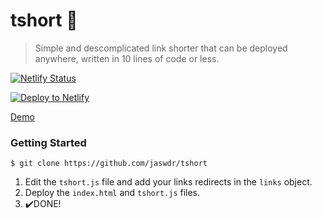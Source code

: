 # tshort 👕
> Simple and descomplicated link shorter that can be deployed anywhere, written in 10 lines of code or less.

[![Netlify Status](https://api.netlify.com/api/v1/badges/204f735b-8968-4432-a17c-e7d0c3435b69/deploy-status)](https://app.netlify.com/sites/tshort/deploys)

[![Deploy to Netlify](https://www.netlify.com/img/deploy/button.svg)](https://app.netlify.com/start/deploy?repository=https%3A%2F%2Fgithub.com%2Fjaswdr%2Ftshort)

[Demo](https://tshort.netlify.app)

### Getting Started

```
$ git clone https://github.com/jaswdr/tshort
```
1. Edit the `tshort.js` file and add your links redirects in the `links` object.
2. Deploy the `index.html` and `tshort.js` files.
3. ✔️DONE!
